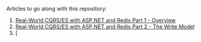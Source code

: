 Articles to go along with this repository:

1. [Real-World CQRS/ES with ASP.NET and Redis Part 1 - Overview](https://www.exceptionnotfound.net/real-world-cqrs-es-with-asp-net-and-redis-part-1-overview/)
2. [Real-World CQRS/ES with ASP.NET and Redis Part 2 - The Write Model](https://www.exceptionnotfound.net/real-world-cqrs-es-with-asp-net-and-redis-part-2-the-write-model/)
3. [
